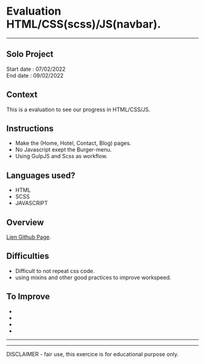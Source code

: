 # Evaluation HTML/CSS(scss)/JS(navbar).

<hr>

## Solo Project

Start date : 07/02/2022
<br/>
End date : 09/02/2022

## Context

This is a evaluation to see our progress in HTML/CSS/JS.

## Instructions

- Make the (Home, Hotel, Contact, Blog) pages.
- No Javascript exept the Burger-menu.
- Using GulpJS and Scss as workflow.

## Languages used?

- HTML
- SCSS
- JAVASCRIPT

## Overview

[Lien Github Page](https://sifedine-hajji.github.io/eval_html-css/prod/).

## Difficulties

- Difficult to not repeat css code.
- using mixins and other good practices to improve workspeed.

## To Improve

-
-
-
-

<hr><hr>
DISCLAIMER - fair use, this exercice is for educational purpose only.
